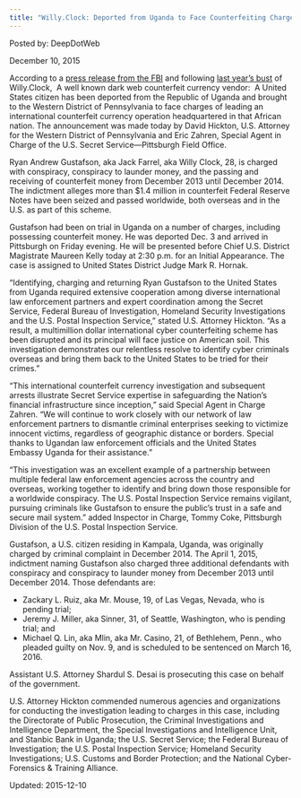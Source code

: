 ```yaml
---
title: "Willy.Clock: Deported from Uganda to Face Counterfeiting Charges"
---
```


Posted by: DeepDotWeb 

<span>December 10, 2015</span>





<div id="parent-fieldname-text" class="plain">
<p>According to a <a href="https://www.fbi.gov/pittsburgh/press-releases/2015/u.s.-citizen-deported-from-uganda-to-face-counterfeiting-charges-in-western-pennsylvania?utm_campaign=email-Immediate&amp;utm_medium=email&amp;utm_source=fbi-in-the-news&amp;utm_content=494572">press release from the FBI</a> and following <a href="/2014/12/20/known-dark-net-fake-money-vendor-arrested-uganda/">last year&#8217;s bust</a> of Willy.Clock,  A well known dark web counterfeit currency vendor:  A United States citizen has been deported from the Republic of Uganda and brought to the Western District of Pennsylvania to face charges of leading an international counterfeit currency operation headquartered in that African nation. The announcement was made today by David Hickton, U.S. Attorney for the Western District of Pennsylvania and Eric Zahren, Special Agent in Charge of the U.S. Secret Service—Pittsburgh Field Office.</p>
<p>Ryan Andrew Gustafson, aka Jack Farrel, aka Willy Clock, 28, is charged with conspiracy, conspiracy to launder money, and the passing and receiving of counterfeit money from December 2013 until December 2014. The indictment alleges more than $1.4 million in counterfeit Federal Reserve Notes have been seized and passed worldwide, both overseas and in the U.S. as part of this scheme.</p>
<p>Gustafson had been on trial in Uganda on a number of charges, including possessing counterfeit money. He was deported Dec. 3 and arrived in Pittsburgh on Friday evening. He will be presented before Chief U.S. District Magistrate Maureen Kelly today at 2:30 p.m. for an Initial Appearance. The case is assigned to United States District Judge Mark R. Hornak.</p>
<p>“Identifying, charging and returning Ryan Gustafson to the United States from Uganda required extensive cooperation among diverse international law enforcement partners and expert coordination among the Secret Service, Federal Bureau of Investigation, Homeland Security Investigations and the U.S. Postal Inspection Service,” stated U.S. Attorney Hickton. “As a result, a multimillion dollar international cyber counterfeiting scheme has been disrupted and its principal will face justice on American soil. This investigation demonstrates our relentless resolve to identify cyber criminals overseas and bring them back to the United States to be tried for their crimes.”</p>
<p>“This international counterfeit currency investigation and subsequent arrests illustrate Secret Service expertise in safeguarding the Nation’s financial infrastructure since inception,” said Special Agent in Charge Zahren. “We will continue to work closely with our network of law enforcement partners to dismantle criminal enterprises seeking to victimize innocent victims, regardless of geographic distance or borders. Special thanks to Ugandan law enforcement officials and the United States Embassy Uganda for their assistance.”</p>
<p>“This investigation was an excellent example of a partnership between multiple federal law enforcement agencies across the country and overseas, working together to identify and bring down those responsible for a worldwide conspiracy. The U.S. Postal Inspection Service remains vigilant, pursuing criminals like Gustafson to ensure the public’s trust in a safe and secure mail system.” added Inspector in Charge, Tommy Coke, Pittsburgh Division of the U.S. Postal Inspection Service.</p>
<p>Gustafson, a U.S. citizen residing in Kampala, Uganda, was originally charged by criminal complaint in December 2014. The April 1, 2015, indictment naming Gustafson also charged three additional defendants with conspiracy and conspiracy to launder money from December 2013 until December 2014. Those defendants are:</p>
<ul>
<li>Zackary L. Ruiz, aka Mr. Mouse, 19, of Las Vegas, Nevada, who is pending trial;</li>
<li>Jeremy J. Miller, aka Sinner, 31, of Seattle, Washington, who is pending trial; and</li>
<li>Michael Q. Lin, aka Mlin, aka Mr. Casino, 21, of Bethlehem, Penn., who pleaded guilty on Nov. 9, and is scheduled to be sentenced on March 16, 2016.</li>
</ul>
<p>Assistant U.S. Attorney Shardul S. Desai is prosecuting this case on behalf of the government.</p>
<p>U.S. Attorney Hickton commended numerous agencies and organizations for conducting the investigation leading to charges in this case, including the Directorate of Public Prosecution, the Criminal Investigations and Intelligence Department, the Special Investigations and Intelligence Unit, and Stanbic Bank in Uganda; the U.S. Secret Service; the Federal Bureau of Investigation; the U.S. Postal Inspection Service; Homeland Security Investigations; U.S. Customs and Border Protection; and the National Cyber-Forensics &amp; Training Alliance.</p>
</div>

Updated: 2015-12-10